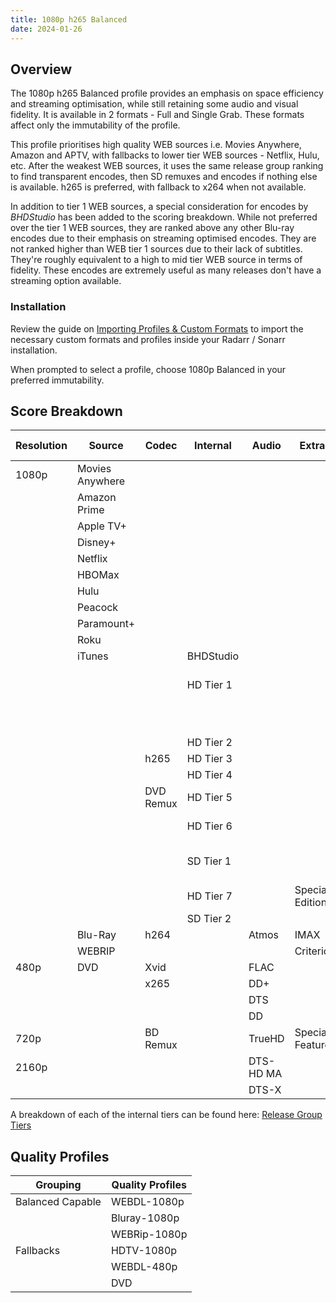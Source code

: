 ```yaml
---
title: 1080p h265 Balanced
date: 2024-01-26
---
```

## Overview

The 1080p h265 Balanced profile provides an emphasis on space efficiency and streaming optimisation, while still retaining some audio and visual fidelity. It is available in 2 formats - Full and Single Grab. These formats affect only the immutability of the profile.

This profile prioritises high quality WEB sources i.e. Movies Anywhere, Amazon and APTV, with fallbacks to lower tier WEB sources - Netflix, Hulu, etc. After the weakest WEB sources, it uses the same release group ranking to find transparent encodes, then SD remuxes and encodes if nothing else is available. h265 is preferred, with fallback to x264 when not available.

In addition to tier 1 WEB sources, a special consideration for encodes by *BHDStudio* has been added to the scoring breakdown. While not preferred over the tier 1 WEB sources, they are ranked above any other Blu-ray encodes due to their emphasis on streaming optimised encodes. They are not ranked higher than WEB tier 1 sources due to their lack of subtitles. They're roughly equivalent to a high to mid tier WEB source in terms of fidelity. These encodes are extremely useful as many releases don't have a streaming option available. 

### Installation

Review the guide on [Importing Profiles & Custom Formats](../Wiki/Importing%20Profiles%20&%20Custom%20Formats.md) to import the necessary custom formats and profiles inside your Radarr / Sonarr installation.

When prompted to select a profile, choose 1080p Balanced in your preferred immutability. 

## Score Breakdown

| Resolution | Source | Codec | Internal | Audio | Extras | Indexer Flags | Score | Upgrade |
| ---- | ---- | ---- | ---- | ---- | ---- | ---- | ---- | ---- |
| 1080p | Movies Anywhere |  |  |  |  |  | 220 | 1000 |
|  | Amazon Prime |  |  |  |  |  | 210 |  |
|  | Apple TV+ |  |  |  |  |  |  |  |
|  | Disney+ |  |  |  |  |  | 200 |  |
|  | Netflix |  |  |  |  |  |  |  |
|  | HBOMax |  |  |  |  |  |  |  |
|  | Hulu |  |  |  |  |  | 190 |  |
|  | Peacock |  |  |  |  |  |  |  |
|  | Paramount+ |  |  |  |  |  |  |  |
|  | Roku |  |  |  |  |  |  |  |
|  | iTunes |  | BHDStudio |  |  |  | 90 |  |
|  |  |  | HD Tier 1 |  |  | 1080p Golden Popcorn | 80 |  |
|  |  |  |  |  |  | Stream Optimised |  |  |
|  |  |  | HD Tier 2 |  |  |  | 70 |  |
|  |  | h265 | HD Tier 3 |  |  |  | 60 |  |
|  |  |  | HD Tier 4 |  |  |  | 50 |  |
|  |  | DVD Remux | HD Tier 5 |  |  |  | 40 |  |
|  |  |  | HD Tier 6 |  |  | HDB Internal | 30 |  |
|  |  |  | SD Tier 1 |  |  | SD Golden Popcorn |  |  |
|  |  |  | HD Tier 7 |  | Special Edition |  | 20 |  |
|  |  |  | SD Tier 2 |  |  |  |  |  |
|  | Blu-Ray | h264 |  | Atmos | IMAX |  | 10 |  |
|  | WEBRIP |  |  |  | Criterion |  |  |  |
| 480p | DVD | Xvid |  | FLAC |  |  | 0 |  |
|  |  | x265 |  | DD+ |  |  |  |  |
|  |  |  |  | DTS |  |  |  |  |
|  |  |  |  | DD |  |  |  |  |
| 720p |  | BD Remux |  | TrueHD | Special Features |  | -9999 |  |
| 2160p |  |  |  | DTS-HD MA |  |  |  |  |
|  |  |  |  | DTS-X |  |  |  |  |
A breakdown of each of the internal tiers can be found here: [Release Group Tiers](../Wiki/Release%20Group%20Tiers.md)

## Quality Profiles

| Grouping | Quality Profiles |
| ---- | ---- |
| Balanced Capable | WEBDL-1080p |
|  | Bluray-1080p |
|  | WEBRip-1080p |
| Fallbacks | HDTV-1080p |
|  | WEBDL-480p |
|  | DVD |